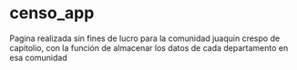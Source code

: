 # censo_app
Pagina realizada sin fines de lucro para la comunidad juaquin crespo de capitolio, con la función de almacenar los datos de cada departamento en esa comunidad
